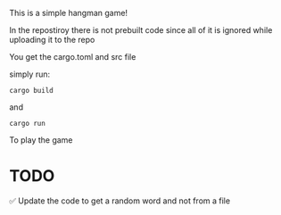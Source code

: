 This is a simple hangman game!

In the repostiroy there is not prebuilt code since all of it is ignored while uploading it to the repo

You get the cargo.toml and src file

simply run:

```cargo build```

and 

```cargo run```

To play the game

# TODO

:white_check_mark: Update the code to get a random word and not from a file